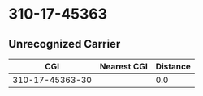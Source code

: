 # 310-17-45363
## Unrecognized Carrier


| CGI | Nearest CGI | Distance |
|-----|-------------|----------|
| 310-17-45363-30 |  | 0.0 |
